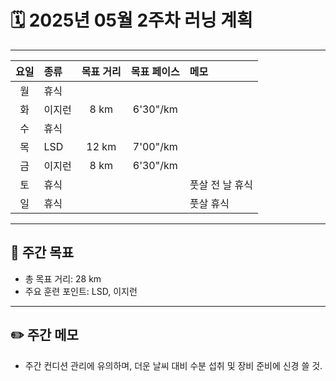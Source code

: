# 🗓️ 2025년 05월 2주차 러닝 계획

---

| 요일 | 종류   | 목표 거리 | 목표 페이스 | 메모            |
| :--: | :----- | :-------: | :---------: | :-------------- |
|  월  | 휴식   |           |             |                 |
|  화  | 이지런 |   8 km    |  6'30"/km   |                 |
|  수  | 휴식   |           |             |                 |
|  목  | LSD    |   12 km   |  7'00"/km   |                 |
|  금  | 이지런 |   8 km    |  6'30"/km   |                 |
|  토  | 휴식   |           |             | 풋살 전 날 휴식 |
|  일  | 휴식   |           |             | 풋살 휴식       |

---

## 🎯 주간 목표

- 총 목표 거리: 28 km
- 주요 훈련 포인트: LSD, 이지런

---

## ✏️ 주간 메모

- 주간 컨디션 관리에 유의하며, 더운 날씨 대비 수분 섭취 및 장비 준비에 신경 쓸 것.
